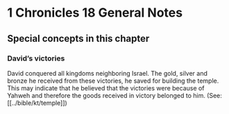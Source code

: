 # 1 Chronicles 18 General Notes
## Special concepts in this chapter

### David’s victories
David conquered all kingdoms neighboring Israel. The gold, silver and bronze he received from these victories, he saved for building the temple. This may indicate that he believed that the victories were because of Yahweh and therefore the goods received in victory belonged to him. (See: [[../bible/kt/temple]])
